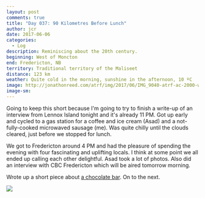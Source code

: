 ```yaml
---
layout: post
comments: true
title: "Day 037: 90 Kilometres Before Lunch"
author: jcr
date: 2017-06-06
categories:
  - Log
description: Reminiscing about the 20th century.
beginning: West of Moncton
end: Fredericton, NB
territory: Traditional territory of the Maliseet
distance: 123 km
weather: Quite cold in the morning, sunshine in the afternoon, 10 ºC 
image: http://jonathonreed.com/atrf/img/2017/06/IMG_9040-atrf-ac-2000-web.jpg
image-sm:
---
```


Going to keep this short because I'm going to try to finish a write-up of an interview from Lennox Island tonight and it's already 11 PM. Got up early and cycled to a gas station for a coffee and ice cream (Asad) and a not-fully-cooked microwaved sausage (me). Was quite chilly until the clouds cleared, just before we stopped for lunch.

We got to Fredericton around 4 PM and had the pleasure of spending the evening with four fascinating and uplifting locals. I think at some point we all ended up calling each other delightful. Asad took a lot of photos. Also did an interview with CBC Fredericton which will be aired tomorrow morning.

Wrote up a short piece about <a href="http://jonathonreed.com/atrf/2017/06/06/pal-o-mine/">a chocolate bar</a>. On to the next.

<img src="http://jonathonreed.com/atrf/img/2017/06/IMG_9056-atrf-ac-2000-web.jpg">